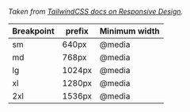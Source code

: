 *Taken from [TailwindCSS docs on Responsive Design](https://tailwindcss.com/docs/responsive-design).*

| Breakpoint | prefix | Minimum width |
| --- | --- | --- |
| sm | 640px | @media | (min-width: 640px) |
| md | 768px | @media | (min-width: 768px) |
| lg | 1024px | @media | (min-width: 1024px) |
| xl | 1280px | @media | (min-width: 1280px) |
| 2xl | 1536px | @media | (min-width: 1536px) |